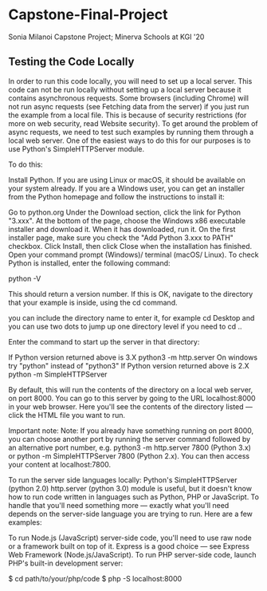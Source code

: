 # Capstone-Final-Project
Sonia Milanoi Capstone Project; Minerva Schools at KGI '20

## Testing the Code Locally
In order to run this code locally, you will need to set up a local server. This code can not be run locally without setting up a local server because it contains asynchronous requests. Some browsers (including Chrome) will not run async requests (see Fetching data from the server) if you just run the example from a local file. This is because of security restrictions (for more on web security, read Website security).
To get around the problem of async requests, we need to test such examples by running them through a local web server. One of the easiest ways to do this for our purposes is to use Python's SimpleHTTPServer module.

To do this:

Install Python. If you are using Linux or macOS, it should be available on your system already. If you are a Windows user, you can get an installer from the Python homepage and follow the instructions to install it:

Go to python.org
Under the Download section, click the link for Python "3.xxx".
At the bottom of the page, choose the Windows x86 executable installer and download it.
When it has downloaded, run it.
On the first installer page, make sure you check the "Add Python 3.xxx to PATH" checkbox.
Click Install, then click Close when the installation has finished.
Open your command prompt (Windows)/ terminal (macOS/ Linux). To check Python is installed, enter the following command:

  python -V
 
This should return a version number. If this is OK, navigate to the directory that your example is inside, using the cd command.

you can include the directory name to enter it, for example
cd Desktop
and you can use two dots to jump up one directory level if you need to
cd ..

Enter the command to start up the server in that directory:

If Python version returned above is 3.X
  python3 -m http.server
On windows try "python" instead of "python3"
If Python version returned above is 2.X
  python -m SimpleHTTPServer
  
By default, this will run the contents of the directory on a local web server, on port 8000. You can go to this server by going to the URL localhost:8000 in your web browser. Here you'll see the contents of the directory listed — click the HTML file you want to run.

  Important note: Note: If you already have something running on port 8000, you can choose another port by running the server command followed by an alternative port number, e.g. python3 -m http.server 7800 (Python 3.x) or python -m SimpleHTTPServer 7800 (Python 2.x). You can then access your content at localhost:7800.
  
To run the server side languages locally:
Python's SimpleHTTPServer (python 2.0) http.server (python 3.0) module is useful, but it doesn't know how to run code written in languages such as Python, PHP or JavaScript. To handle that you'll need something more — exactly what you'll need depends on the server-side language you are trying to run. Here are a few examples:

To run Node.js (JavaScript) server-side code, you'll need to use raw node or a framework built on top of it. Express is a good choice — see Express Web Framework (Node.js/JavaScript).
To run PHP server-side code, launch PHP's built-in development server:

  $ cd path/to/your/php/code
  $ php -S localhost:8000
